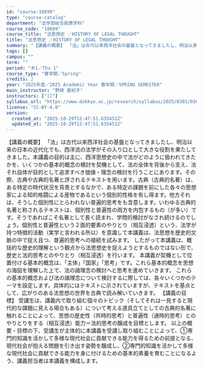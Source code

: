 ```yaml
---
id: "course:18699"
type: "course-catalog"
department: "法学部総合政策学科"
course_code: "18699"
course_title: "法思想史 ／HISTORY OF LEGAL THOUGHT"
title: "法思想史 ／HISTORY OF LEGAL THOUGHT"
summary: "【講義の概要】 「法」は古代以来西洋社会の基盤となってきましたし、明治以来の日本の近代化でも、西洋流の法学がその入り口として大きな役割を果たしてきました。本講義の目的は主に、西洋思想史の中で法がどのように扱われてきたかを、いくつかの基本的概…"
tags: []
campus: ""
term: ""
period: "木1／Thu 1"
course_type: "春学期／Spring"
credits: 2
year: "2025年度／2025 Academic Year 春学期／SPRING SEMESTER"
main_instructor: "野崎 亜紀子"
instructors: ["[]"]
syllabus_url: "https://www.dokkyo.ac.jp/research/syllabus/2025/0303/0303_18699_ja_JP.html"
license: "CC-BY-4.0"
version:
  created_at: "2025-10-29T12:47:51.635451Z"
  updated_at: "2025-10-29T12:47:51.635451Z"
---
```

【講義の概要】 「法」は古代以来西洋社会の基盤となってきましたし、明治以来の日本の近代化でも、西洋流の法学がその入り口として大きな役割を果たしてきました。本講義の目的は主に、西洋思想史の中で法がどのように扱われてきたかを、いくつかの基本的概念の検討を契機として、法の全体を背後から支え、法それ自体が目的として追求すべき価値・理念の検討を行うことにあります。その際、古典や古典的名著と評されるテキストを用います。古典（古典的名著）は、ある特定の時代状況を背景とするなかで、ある特定の課題を前にした各々の思想家による知的格闘による産物であるという個別的性格を有し得ます。他方それは、そうした個別性にとらわれない普遍的思考をも含意します。いわゆる古典的名著と称されるテキストは、個別性と普遍性の両方を内包するもの（が多い）です。そうであればこそ名著として長く読まれ、学問的検討がなされ続けるのでしょう。個別性と普遍性という２面的要素のやりとり（相互浸透）という、法学が持つ特徴的活動（実学と言われる所以）を意識して本講義は、法思想を歴史的文脈の中で捉え且つ、普遍的思考への接続を試みます。 したがって本講義は、概括的な歴史的理解という観点から法思想史を捉えようとするものではない形で、歴史と法的思考とのやりとり（相互浸透）を行います。 本講義が契機として位置付ける基本的概念は、「主体」「国家」「思考」です。これら基本的概念を思想の海図を理解した上で、法の諸理念の検討へと思考を進めていきます。 これらの基本的概念および法の諸理念について検討するに際しては、各々いくつかのテーマを設定します。具体的にはテキストに示されていますが、テキストを基点として、広がりのある法思想の世界を古典で読み解いていきます。 【講義の目標】 受講生は、講義内で取り組む個々のトピック（そしてそれは一見すると現代的な課題に見える場合もある）について考える道具立てとしての古典的名著に触れることによって、思想の歴史性（共時的思考）と普遍性（通時的思考）とのやりとりをする（相互浸透）能力＝法的思考の醸成を目標とします。 以上の概要・目標の下、受講生が主体的に本講義を受講し取り組むことによって、①専門的知識を活かして多様な現代社会に貢献できる能力を得るための前提となる、現代社会が抱える問題を引き出す姿勢を醸成し、②専門的知識を活かして多様な現代社会に貢献できる能力を身に付けるための基本的素養を育むことになるよう、講義担当者は本講義を構成します。
